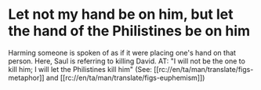 # Let not my hand be on him, but let the hand of the Philistines be on him

Harming someone is spoken of as if it were placing one's hand on that person. Here, Saul is referring to killing David. AT: "I will not be the one to kill him; I will let the Philistines kill him" (See: [[rc://en/ta/man/translate/figs-metaphor]] and [[rc://en/ta/man/translate/figs-euphemism]])

